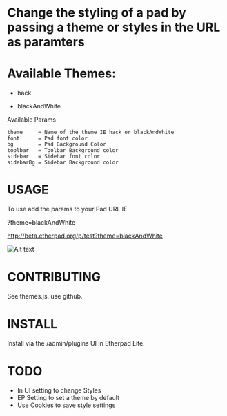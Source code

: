 # Change the styling of a pad by passing a theme or styles in the URL as paramters

# Available Themes:

* hack

* blackAndWhite

Available Params
```
theme     = Name of the theme IE hack or blackAndWhite
font      = Pad font color
bg        = Pad Background Color 
toolbar   = Toolbar Background color
sidebar   = Sidebar font color
sidebarBg = Sidebar Background color
```

# USAGE
To use add the params to your Pad URL IE

?theme=blackAndWhite

http://beta.etherpad.org/p/test?theme=blackAndWhite

![Alt text](http://i.imgur.com/ktoSFGh.png)

# CONTRIBUTING
See themes.js, use github.

# INSTALL
Install via the /admin/plugins UI in Etherpad Lite.

# TODO

* In UI setting to change Styles
* EP Setting to set a theme by default
* Use Cookies to save style settings
